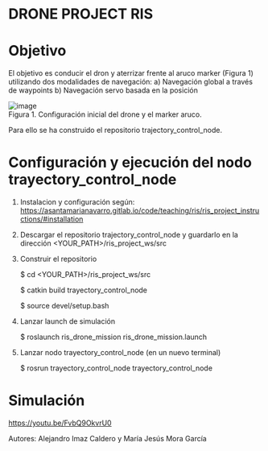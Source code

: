 # DRONE PROJECT RIS

# Objetivo

El objetivo es conducir el dron y aterrizar frente al aruco marker (Figura 1) utilizando dos modalidades de navegación:
a) Navegación global a través de waypoints
b) Navegación servo basada en la posición

![image](https://user-images.githubusercontent.com/61427246/149408706-aceb4df8-2871-4e8b-839d-2916d205c863.png)   
Figura 1. Configuración inicial del drone y el marker aruco.

Para ello se ha construido el repositorio trajectory_control_node. 

# Configuración y ejecución del nodo trayectory_control_node
1. Instalacion y configuración según: https://asantamarianavarro.gitlab.io/code/teaching/ris/ris_project_instructions/#installation

2. Descargar el repositorio trajectory_control_node y guardarlo en la dirección <YOUR_PATH>/ris_project_ws/src

3. Construir el repositorio

   $ cd <YOUR_PATH>/ris_project_ws/src

   $ catkin build trayectory_control_node
   
   $ source devel/setup.bash

4. Lanzar  launch de simulación 
   
   $ roslaunch ris_drone_mission ris_drone_mission.launch

5. Lanzar nodo trayectory_control_node (en un nuevo terminal)
   
   $ rosrun trayectory_control_node trayectory_control_node
   
# Simulación
https://youtu.be/FvbQ9OkvrU0           





Autores: Alejandro Imaz Caldero y María Jesús Mora García 
